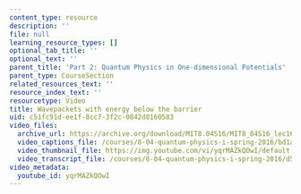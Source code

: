 ```yaml
---
content_type: resource
description: ''
file: null
learning_resource_types: []
optional_tab_title: ''
optional_text: ''
parent_title: 'Part 2: Quantum Physics in One-dimensional Potentials'
parent_type: CourseSection
related_resources_text: ''
resource_index_text: ''
resourcetype: Video
title: Wavepackets with energy below the barrier
uid: c51fc91d-ee1f-8cc7-3f2c-0842d8160583
video_files:
  archive_url: https://archive.org/download/MIT8.04S16/MIT8_04S16_lec16_s5_300k.mp4
  video_captions_file: /courses/8-04-quantum-physics-i-spring-2016/bd1a3fe9420c57c994c4701ea97369ea_yqrMAZkQOwI.vtt
  video_thumbnail_file: https://img.youtube.com/vi/yqrMAZkQOwI/default.jpg
  video_transcript_file: /courses/8-04-quantum-physics-i-spring-2016/d50f870e5e75e0fd93b1b1b6b3ef2059_yqrMAZkQOwI.pdf
video_metadata:
  youtube_id: yqrMAZkQOwI
---
```

